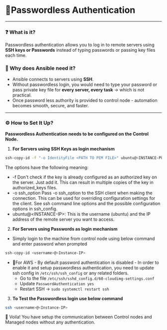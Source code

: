 # 🔑Passwordless Authentication

---

### ❓ What is it?  

Passwordless authentication allows you to log in to remote servers using **SSH keys or Passwords** instead of typing passwords or passing key files each time.  

### 🤔 Why does Ansible need it?  

- Ansible connects to servers using **SSH**.  
- Without passwordless login, you would need to type your password or pass private key file for **every server, every task** → which is not practical.  
- Once password less authority is provided to control node -  automation becomes smooth, secure, and faster.  

---

### ⚙️ How to Set It Up?  

**Passwordless Authentication needs to be configured on the Control Node.**

1. **For Servers using SSH Keys as login mechanism**

```bash
ssh-copy-id -f "-o IdentityFile <PATH TO PEM FILE>" ubuntu@<INSTANCE-PUBLIC-IP>
```

The options have the following meaning:

- -f Don't check if the key is already configured as an authorized key on the server. Just add it. This can result in multiple copies of the key in authorized_keys files.
- -o ssh_option Pass -o ssh_option to the SSH client when making the connection. This can be used for overriding configuration settings for the client. See ssh command line options and the possible configuration options in ssh_config.
- ubuntu@&lt;INSTANCE-IP&gt;: This is the username (ubuntu) and the IP address of the remote server you want to access.

2. **For Servers using Passwords as login mechanism**

- Simply login to the machine from control node using below command and enter password when prompted

```bash
ssh-copy-id <username>@<Instance-IP>
```

- 🎃For AWS - By default password authentication is disabled - In order to enable it and setup passwordless authentication, you need to update ssh config in `/etc/ssh/ssh_config` or any related folders.
  - Go to the file `/etc/ssh/sshd_config.d/60-cloudimg-settings.conf`
  - Update `PasswordAuthentication yes`
  - Restart SSH -> `sudo systemctl restart ssh`

3. **To Test the Passwordless login use below command**

```bash
ssh <username>@<Instance-IP>
```

🥳 Voila! You have setup the communication between Control nodes and Managed nodes without any authentication.